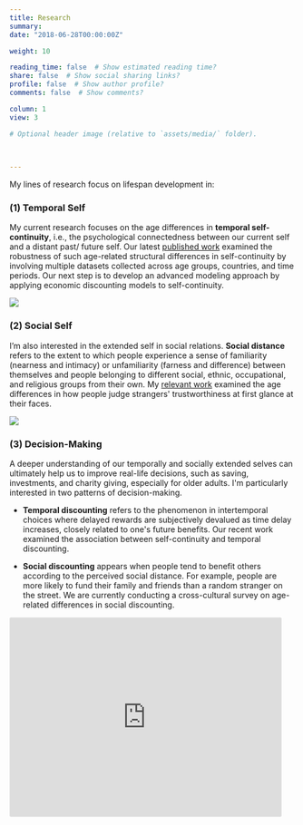 ```yaml
---
title: Research
summary: 
date: "2018-06-28T00:00:00Z"

weight: 10

reading_time: false  # Show estimated reading time?
share: false  # Show social sharing links?
profile: false  # Show author profile?
comments: false  # Show comments?

column: 1
view: 3

# Optional header image (relative to `assets/media/` folder).

  
  
---
```

My lines of research focus on lifespan development in:

### (1) Temporal Self
My current research focuses on the age differences in **temporal self-continuity**, i.e., the psychological connectedness between our current self and a distant past/ future self. Our latest [published work](http://doi.org/10.1093/geronb/gbad002) examined the robustness of such age-related structural differences in self-continuity by involving multiple datasets collected across age groups, countries, and time periods. Our next step is to develop an advanced modeling approach by applying economic discounting models to self-continuity.

![](pastfuture.jpeg " ")

### (2) Social Self
I’m also interested in the extended self in social relations. **Social distance** refers to the extent to which people experience a sense of familiarity (nearness and intimacy) or unfamiliarity (farness and difference) between themselves and people belonging to different social, ethnic, occupational, and religious groups from their own. My [relevant work](http://doi.org/10.1002/pchj.469) examined the age differences in how people judge strangers' trustworthiness at first glance at their faces.

![](male_cycle.jpeg " ")

### (3) Decision-Making
A deeper understanding of our temporally and socially extended selves can ultimately help us to improve real-life decisions, such as saving, investments, and charity giving, especially for older adults. I'm particularly interested in two patterns of decision-making. 

- **Temporal discounting** refers to the phenomenon in intertemporal choices where delayed rewards are subjectively devalued as time delay increases, closely related to one's future benefits. Our recent work examined the association between self-continuity and temporal discounting. 

- **Social discounting** appears when people tend to benefit others according to the perceived social distance. For example, people are more likely to fund their family and friends than a random stranger on the street. We are currently conducting a cross-cultural survey on age-related differences in social discounting. 


<div class="padlet-embed" style="border:1px solid rgba(0,0,0,0.1);border-radius:2px;box-sizing:border-box;overflow:hidden;position:relative;width:480px;height:352px;max-width:100%"><iframe src="https://padlet.com/padlets/hp6zaqwwhw0dh9fk/embeds/preview_embed" style="width:100%;height:100%;display:block;padding:0;margin:0" frameborder="0"></iframe></div>
